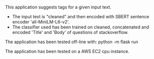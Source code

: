 This application suggests tags for a given input text.

* The input text is "cleaned" and then encoded with SBERT sentence encoder 'all-MiniLM-L6-v2'.
* The classifier used has been trained on cleaned, concatenated and encoded 'Title' and 'Body' of questions of stackoverflow.


The application has been tested off-line with:
python -m flask run

The application has been tested on a AWS EC2 cpu instance.
